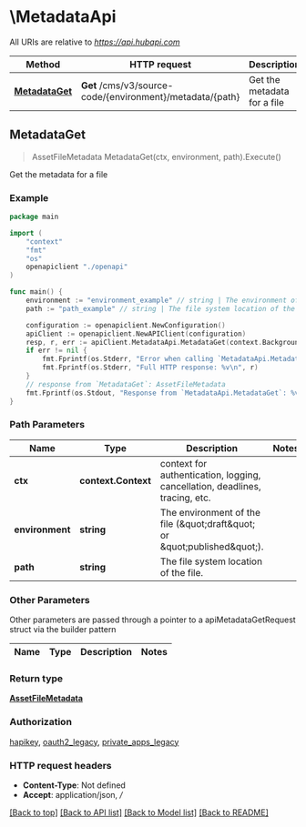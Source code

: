 # \MetadataApi

All URIs are relative to *https://api.hubapi.com*

Method | HTTP request | Description
------------- | ------------- | -------------
[**MetadataGet**](MetadataApi.md#MetadataGet) | **Get** /cms/v3/source-code/{environment}/metadata/{path} | Get the metadata for a file



## MetadataGet

> AssetFileMetadata MetadataGet(ctx, environment, path).Execute()

Get the metadata for a file



### Example

```go
package main

import (
    "context"
    "fmt"
    "os"
    openapiclient "./openapi"
)

func main() {
    environment := "environment_example" // string | The environment of the file (\"draft\" or \"published\").
    path := "path_example" // string | The file system location of the file.

    configuration := openapiclient.NewConfiguration()
    apiClient := openapiclient.NewAPIClient(configuration)
    resp, r, err := apiClient.MetadataApi.MetadataGet(context.Background(), environment, path).Execute()
    if err != nil {
        fmt.Fprintf(os.Stderr, "Error when calling `MetadataApi.MetadataGet``: %v\n", err)
        fmt.Fprintf(os.Stderr, "Full HTTP response: %v\n", r)
    }
    // response from `MetadataGet`: AssetFileMetadata
    fmt.Fprintf(os.Stdout, "Response from `MetadataApi.MetadataGet`: %v\n", resp)
}
```

### Path Parameters


Name | Type | Description  | Notes
------------- | ------------- | ------------- | -------------
**ctx** | **context.Context** | context for authentication, logging, cancellation, deadlines, tracing, etc.
**environment** | **string** | The environment of the file (\&quot;draft\&quot; or \&quot;published\&quot;). | 
**path** | **string** | The file system location of the file. | 

### Other Parameters

Other parameters are passed through a pointer to a apiMetadataGetRequest struct via the builder pattern


Name | Type | Description  | Notes
------------- | ------------- | ------------- | -------------



### Return type

[**AssetFileMetadata**](AssetFileMetadata.md)

### Authorization

[hapikey](../README.md#hapikey), [oauth2_legacy](../README.md#oauth2_legacy), [private_apps_legacy](../README.md#private_apps_legacy)

### HTTP request headers

- **Content-Type**: Not defined
- **Accept**: application/json, */*

[[Back to top]](#) [[Back to API list]](../README.md#documentation-for-api-endpoints)
[[Back to Model list]](../README.md#documentation-for-models)
[[Back to README]](../README.md)

